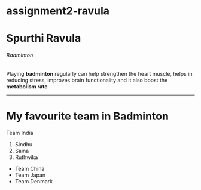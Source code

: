 # assignment2-ravula
# Spurthi Ravula
###### Badminton
Playing **badminton** regularly can help strengthen the heart muscle, helps in reducing stress, improves brain functionality and it also boost the **metabolism rate**

---

# My favourite team in Badminton
Team India
1. Sindhu
2. Saina
3. Ruthwika

*   Team China
*   Team Japan
*   Team Denmark




